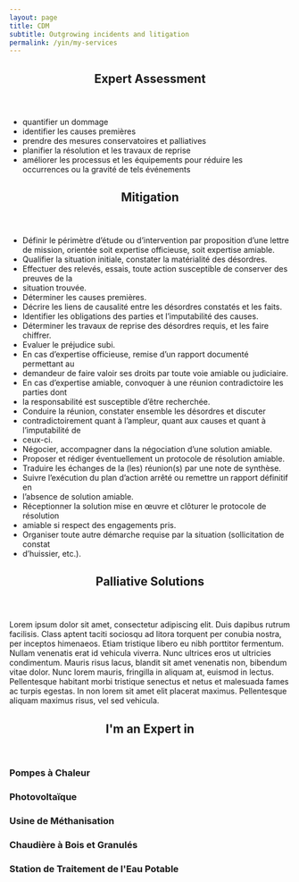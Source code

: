 ```yaml
---
layout: page
title: CDM
subtitle: Outgrowing incidents and litigation
permalink: /yin/my-services
---
```

<section id="expert-assessment">
    <header class="major">
        <h2>Expert Assessment</h2>
    </header>
    <ul>
        <li>quantifier un dommage</li>
        <li>identifier les causes premières</li>
        <li>prendre des mesures conservatoires et palliatives</li>
        <li>planifier la résolution et les travaux de reprise</li>
        <li>améliorer les processus et les équipements pour réduire les occurrences ou la gravité de tels événements</li>
    </ul>
</section>

<section id="mitigation">
    <header class="major">
        <h2>Mitigation</h2>
    </header>
    <ul>
        <li>Définir le périmètre d’étude ou d’intervention par proposition d’une lettre de mission, orientée soit expertise officieuse, soit expertise amiable.</li>
        <li>Qualifier la situation initiale, constater la matérialité des désordres.</li>
        <li>Effectuer des relevés, essais, toute action susceptible de conserver des preuves de la</li>
        <li>situation trouvée.</li>
        <li>Déterminer les causes premières.</li>
        <li>Décrire les liens de causalité entre les désordres constatés et les faits.</li>
        <li>Identifier les obligations des parties et l’imputabilité des causes.</li>
        <li>Déterminer les travaux de reprise des désordres requis, et les faire chiffrer.</li>
        <li>Evaluer le préjudice subi.</li>
        <li>En cas d’expertise officieuse, remise d’un rapport documenté permettant au</li>
        <li>demandeur de faire valoir ses droits par toute voie amiable ou judiciaire.</li>
        <li>En cas d’expertise amiable, convoquer à une réunion contradictoire les parties dont</li>
        <li>la responsabilité est susceptible d’être recherchée.</li>
        <li>Conduire la réunion, constater ensemble les désordres et discuter</li>
        <li>contradictoirement quant à l’ampleur, quant aux causes et quant à l’imputabilité de</li>
        <li>ceux-ci.</li>
        <li>Négocier, accompagner dans la négociation d’une solution amiable.</li>
        <li>Proposer et rédiger éventuellement un protocole de résolution amiable.</li>
        <li>Traduire les échanges de la (les) réunion(s) par une note de synthèse.</li>
        <li>Suivre l’exécution du plan d’action arrêté ou remettre un rapport définitif en</li>
        <li>l’absence de solution amiable.</li>
        <li>Réceptionner la solution mise en œuvre et clôturer le protocole de résolution</li>
        <li>amiable si respect des engagements pris.</li>
        <li>Organiser toute autre démarche requise par la situation (sollicitation de constat</li>
        <li>d’huissier, etc.).</li>
    </ul>
</section>

<section id="palliative-solutions">
    <header class="major">
        <h2>Palliative Solutions</h2>
    </header>
    <p>Lorem ipsum dolor sit amet, consectetur adipiscing elit. Duis dapibus rutrum facilisis. Class aptent taciti sociosqu ad litora torquent per conubia nostra, per inceptos himenaeos. Etiam tristique libero eu nibh porttitor fermentum. Nullam venenatis erat id vehicula viverra. Nunc ultrices eros ut ultricies condimentum. Mauris risus lacus, blandit sit amet venenatis non, bibendum vitae dolor. Nunc lorem mauris, fringilla in aliquam at, euismod in lectus. Pellentesque habitant morbi tristique senectus et netus et malesuada fames ac turpis egestas. In non lorem sit amet elit placerat maximus. Pellentesque aliquam maximus risus, vel sed vehicula.</p>
</section>

<section id="expertise">
    <header class="major">
        <h2>I'm an Expert in</h2>
    </header>
    <div class="features">
        <article>
            <span class="icon fa-signal"></span>
            <div class="content">
                <h3>Pompes à Chaleur</h3>
            </div>
        </article>
        <article>
            <span class="icon fa-signal"></span>
            <div class="content">
                <h3>Photovoltaïque</h3>
            </div>
        </article>
        <article>
            <span class="icon fa-signal"></span>
            <div class="content">
                <h3>Usine de Méthanisation</h3>
            </div>
        </article>
        <article>
            <span class="icon fa-signal"></span>
            <div class="content">
                <h3>Chaudière à Bois et Granulés</h3>
            </div>
        </article>
        <article>
            <span class="icon fa-signal"></span>
            <div class="content">
                <h3>Station de Traitement de l'Eau Potable</h3>
            </div>
        </article>
    </div>
</section>